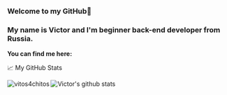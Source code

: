 ### Welcome to my GitHub👋 
### My name is Victor and I'm beginner back-end developer from Russia.

<!--
**vitos4chitos/vitos4chitos** is a ✨ _special_ ✨ repository because its `README.md` (this file) appears on your GitHub profile.

Here are some ideas to get you started:

- 🔭 I’m currently working on ...
- 🌱 I’m currently learning ...
- 👯 I’m looking to collaborate on ...
- 🤔 I’m looking for help with ...
- 💬 Ask me about ...
- 📫 How to reach me: ...
- 😄 Pronouns: ...
- ⚡ Fun fact: ...
-->

**You can find me here:** 

📈 My GitHub Stats
<p><img align="left" src="https://github-readme-stats.vercel.app/api/top-langs?username=vitos4chitos&show_icons=true&locale=en&layout=compact&theme=gotham" alt="vitos4chitos" /></p>

![Victor's github stats](https://github-readme-stats.vercel.app/api?username=vitos4chitos&show_icons=true&locale=en&layout=compact&theme=gotham)
  
